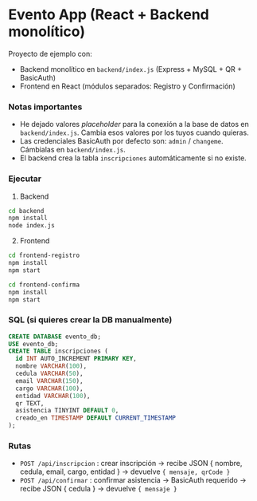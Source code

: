# Evento App (React + Backend monolítico)

Proyecto de ejemplo con:
- Backend monolítico en `backend/index.js` (Express + MySQL + QR + BasicAuth)
- Frontend en React (módulos separados: Registro y Confirmación)

### Notas importantes
- He dejado valores *placeholder* para la conexión a la base de datos en `backend/index.js`.
  Cambia esos valores por los tuyos cuando quieras.
- Las credenciales BasicAuth por defecto son: `admin` / `changeme`. Cámbialas en `backend/index.js`.
- El backend crea la tabla `inscripciones` automáticamente si no existe.

### Ejecutar

1. Backend
```bash
cd backend
npm install
node index.js
```

2. Frontend

```bash
cd frontend-registro
npm install
npm start
```

```bash
cd frontend-confirma
npm install
npm start
```

### SQL (si quieres crear la DB manualmente)
```sql
CREATE DATABASE evento_db;
USE evento_db;
CREATE TABLE inscripciones (
  id INT AUTO_INCREMENT PRIMARY KEY,
  nombre VARCHAR(100),
  cedula VARCHAR(50),
  email VARCHAR(150),
  cargo VARCHAR(100),
  entidad VARCHAR(100),
  qr TEXT,
  asistencia TINYINT DEFAULT 0,
  creado_en TIMESTAMP DEFAULT CURRENT_TIMESTAMP
);
```

### Rutas
- `POST /api/inscripcion` : crear inscripción -> recibe JSON { nombre, cedula, email, cargo, entidad } -> devuelve `{ mensaje, qrCode }`
- `POST /api/confirmar` : confirmar asistencia -> BasicAuth requerido -> recibe JSON { cedula } -> devuelve `{ mensaje }`


